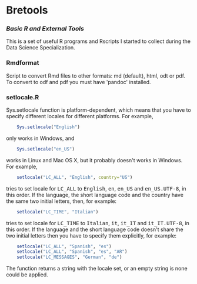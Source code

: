# Bretools

### *Basic R and External Tools*

This is a set of useful R programs and Rscripts I started to collect during the Data Science Specialization.

### Rmdformat
Script to convert Rmd files to other formats: md (default), html, odt or pdf.
To convert to odf and pdf you must have 'pandoc' installed.

### setlocale.R
Sys.setlocale function is platform-dependent, which means that you have to
specify different locales for different platforms. For example,
```R
    Sys.setlocale("English")
```
only works in Windows, and
```R
    Sys.setlocale("en_US")
```
works in Linux and Mac OS X, but it probably doesn't works in Windows.
For example,
```R
    setlocale("LC_ALL", "English", country="US")
```
tries to set locale for <tt>LC_ALL</tt> to <tt>English</tt>, <tt>en</tt>,
<tt>en_US</tt> and <tt>en_US.UTF-8</tt>, in this order. If the language, the
short language code and the country have the same two initial letters, then,
for example:
```R
    setlocale("LC_TIME", "Italian")
```
tries to set locale for <tt>LC_TIME</tt> to <tt>Italian</tt>, <tt>it</tt>,
<tt>it_IT</tt> and <tt>it_IT.UTF-8</tt>, in this order. If the language and the
short language code doesn't share the two initial letters then you have to
specify them explicitly, for example:
```R
    setlocale("LC_ALL", "Spanish", "es")
    setlocale("LC_ALL", "Spanish", "es", "AR")
    setlocale("LC_MESSAGES", "German", "de")
```

The function returns a string with the locale set, or an empty string is none
could be applied.
